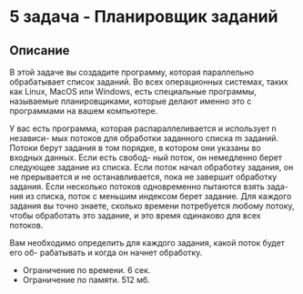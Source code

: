 # 5 задача - Планировщик заданий
## Описание
В этой задаче вы создадите программу, которая параллельно обрабатывает
список заданий. Во всех операционных системах, таких как Linux, MacOS или
Windows, есть специальные программы, называемые планировщиками, которые
делают именно это с программами на вашем компьютере.

У вас есть программа, которая распараллеливается и использует n независи-
мых потоков для обработки заданного списка m заданий. Потоки берут задания
в том порядке, в котором они указаны во входных данных. Если есть свобод-
ный поток, он немедленно берет следующее задание из списка. Если поток начал
обработку задания, он не прерывается и не останавливается, пока не завершит
обработку задания. Если несколько потоков одновременно пытаются взять зада-
ния из списка, поток с меньшим индексом берет задание. Для каждого задания
вы точно знаете, сколько времени потребуется любому потоку, чтобы обработать
это задание, и это время одинаково для всех потоков.

Вам необходимо определить для каждого задания, какой поток будет его об-
рабатывать и когда он начнет обработку.

- Ограничение по времени. 6 сек.
- Ограничение по памяти. 512 мб.
